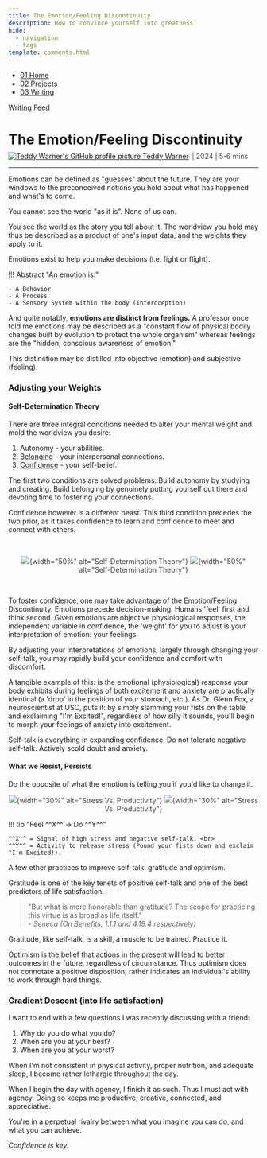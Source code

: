 ```yaml
---
title: The Emotion/Feeling Discontinuity
description: How to convince yourself into greatness.
hide:
  - navigation
  - tags
template: comments.html
---
```


<head>
  <meta charset="UTF-8">
  <meta name="viewport" content="width=device-width, initial-scale=1.0">
  
  <!-- Primary Meta Tags -->
  <meta name="title" content="The Emotion/Feeling Discontinuity - Teddy Warner">
  <meta name="description" content="How to convince yourself into greatness.">
  <meta name="keywords" content="Emotion theory, Feeling vs emotion, Self-determination theory, Confidence building, Self-talk, Emotional intelligence, Personal development, Psychology, Mental weights, Decision making, Gratitude practice, Optimism, Life satisfaction, Behavioral psychology, Emotional regulation">
  <meta name="author" content="Teddy Warner">
  <meta name="robots" content="index, follow">
  
  <!-- Open Graph / Facebook -->
  <meta property="og:type" content="website">
  <meta property="og:url" content="https://teddywarner.org/writings/edf/">
  <meta property="og:title" content="The Emotion/Feeling Discontinuity - Teddy Warner">
  <meta property="og:description" content="How to convince yourself into greatness.">
  <meta property="og:image" content="https://teddywarner.org/assets/images/thumb.png">
  <meta property="og:image:type" content="image/png">
  <meta property="og:image:width" content="1200">
  <meta property="og:image:height" content="630">

  <!-- Twitter -->
  <meta property="twitter:card" content="summary_large_image">
  <meta property="twitter:url" content="https://teddywarner.org/writings/edf/">
  <meta property="twitter:title" content="The Emotion/Feeling Discontinuity - Teddy Warner">
  <meta property="twitter:description" content="How to convince yourself into greatness.">
  <meta property="twitter:image" content="https://teddywarner.org/assets/images/thumb.png">

  <!-- Existing resource links -->
  <script src="https://kit.fontawesome.com/79ff35ecec.js" crossorigin="anonymous"></script>
  <link rel="preconnect" href="https://fonts.googleapis.com">
  <link rel="preconnect" href="https://fonts.gstatic.com" crossorigin>
  <link href="https://fonts.googleapis.com/css2?family=Crimson+Pro:ital,wght@0,200..900;1,200..900&display=swap" rel="stylesheet">
  <link href="https://fonts.googleapis.com/css2?family=Crimson+Pro:ital,wght@0,200..900;1,200..900&family=JetBrains+Mono:ital,wght@0,100..800;1,100..800&display=swap" rel="stylesheet">
  <link rel="stylesheet" href="../../assets/css/projects/project.css">
</head>

  <nav class="main-navigation">
    <ul>
      <li><a class="home" href="https://teddywarner.com"><span class="navnum">01</span> Home</a></li>
      <li><a class="proj" href="https://teddywarner.com/proj/"><span class="navnum">02</span> Projects</a></li>
      <li><a class="writ" href="https://teddywarner.com/writ/"><span class="navnum">03</span> Writing</a></li>
    </ul>
  </nav>

<div class="return2feed"><a href="https://teddywarner.org/writ"><i class="fa-solid fa-arrow-left-long"></i> Writing Feed</a></div>

# The Emotion/Feeling Discontinuity

<div style="margin-top: -0.8em;">
  <span class="abtlinks"><a href="https://x.com/WarnerTeddy"><img src="https://avatars.githubusercontent.com/u/48384497" alt="Teddy Warner's GitHub profile picture" class="profilepic"><span class="abt" id="name"> Teddy Warner</a><span class="abt" style="font-weight: 300; padding-left: 6px;"><span class="year">| 2024 </span>| <span class="readTime"><i class="far fa-clock"></i> 5-6 mins</span></span></span></span>
  <span class="share" style=" color: inherit;">
  <a class="fb" title="Share on Facebook" href="https://www.facebook.com/sharer/sharer.php?u=https://teddywarner.org/writings/efd/"><i class="fa-brands fa-facebook"></i></a>
  <a class="twitter" title="Share on Twitter" href="https://twitter.com/intent/tweet?url=https://teddywarner.org/writings/efd/&text="><i class="fa-brands fa-x-twitter"></i></a>
  <a class="pin" title="Share on Pinterest" href="https://pinterest.com/pin/create/button/?url=https://teddywarner.org/writings/efd/&media=&description="><i class="fa-brands fa-pinterest"></i></a>
  <a class="ln" title="Share on LinkedIn" href="https://www.linkedin.com/shareArticle?mini=true&url=https://teddywarner.org/writings/efd/"><i class="fab fa-linkedin"></i></a>
  <a class="email" title="Share via Email" href="mailto:info@example.com?&subject=&cc=&bcc=&body=https://teddywarner.org/writings/efd/%0A"><i class="fa-solid fa-paper-plane"></i></a>
  </span>
</div>

---

Emotions can be defined as "guesses" about the future. They are your windows to the preconceived notions you hold about what has happened and what's to come.

You cannot see the world "as it is". None of us can. 

You see the world as the story you tell about it. The worldview you hold may thus be described as a product of one's input data, and the weights they apply to it.

Emotions exist to help you make decisions (i.e. fight or flight).

!!! Abstract "An emotion is:"

    - A Behavior
    - A Process
    - A Sensory System within the body (Interoception)

And quite notably, **emotions are distinct from feelings.** A professor once told me emotions may be described as a "constant flow of physical bodily changes built by evolution to protect the whole organism" whereas feelings are the "hidden, conscious awareness of emotion."

This distinction may be distilled into objective (emotion) and subjective (feeling).

### Adjusting your Weights

#### Self-Determination Theory

There are three integral conditions needed to alter your mental weight and mold the worldview you desire:

1. Autonomy - your abilities.
2. [Belonging](https://teddywarner.org/writings/otherness-and-belonging) - your interpersonal connections.
3. [Confidence](https://teddywarner.org/writings/downforce) - your self-belief.

The first two conditions are solved problems. Build autonomy by studying and creating. Build belonging by genuinely putting yourself out there and devoting time to fostering your connections.

Confidence however is a different beast. This third condition precedes the two prior, as it takes confidence to learn and confidence to meet and connect with others.

<br>

<center style="opacity:85%;">

 ![](../assets/images/efd/sdtlight.png#only-light){width="50%" alt="Self-Determination Theory"}
 ![](../assets/images/efd/sdtdark.png#only-dark){width="50%" alt="Self-Determination Theory"}

</center>

<br>

To foster confidence, one may take advantage of the Emotion/Feeling Discontinuity. Emotions precede decision-making. Humans 'feel' first and think second. Given emotions are objective physiological responses, the independent variable in confidence, the 'weight' for you to adjust is your interpretation of emotion: your feelings.

By adjusting your interpretations of emotions, largely through changing your self-talk, you may rapidly build your confidence and comfort with discomfort.

A tangible example of this: is the emotional (physiological) response your body exhibits during feelings of both excitement and anxiety are practically identical (a 'drop' in the position of your stomach, etc.). As Dr. Glenn Fox, a neuroscientist at USC, puts it: by simply slamming your fists on the table and exclaiming "I'm Excited!", regardless of how silly it sounds, you'll begin to morph your feelings of anxiety into excitement.

Self-talk is everything in expanding confidence. Do not tolerate negative self-talk. Actively scold doubt and anxiety.

#### What we Resist, Persists

Do the opposite of what the emotion is telling you if you'd like to change it.

<center style="opacity:85%;">

 ![](../assets/images/efd/stresslight.png#only-light){width="30%" alt="Stress Vs. Productivity"}
 ![](../assets/images/efd/stressdark.png#only-dark){width="30%" alt="Stress Vs. Productivity"}

</center>

!!! tip "Feel ^^X^^ → Do ^^Y^^"

    ^^X^^ = Signal of high stress and negative self-talk. <br>
    ^^Y^^ = Activity to release stress (Pound your fists down and exclaim "I'm Excited!).

A few other practices to improve self-talk: gratitude and optimism.

Gratitude is one of the key tenets of positive self-talk and one of the best predictors of life satisfaction. 

> "But what is more honorable than gratitude? The scope for practicing this virtue is as broad as life itself."<br>
> *- Seneca (On Benefits, 1.1.1 and 4.19.4 respectively)*

Gratitude, like self-talk, is a skill, a muscle to be trained. Practice it.

Optimism is the belief that actions in the present will lead to better outcomes in the future, regardless of circumstance. Thus optimism does not connotate a positive disposition, rather indicates an individual's ability to work through hard things.

### Gradient Descent (into life satisfaction)

I want to end with a few questions I was recently discussing with a friend:

1. Why do you do what you do?
2. When are you at your best?
3. When are you at your worst?

When I'm not consistent in physical activity, proper nutrition, and adequate sleep, I become rather lethargic throughout the day.

When I begin the day with agency, I finish it as such. Thus I must act with agency. Doing so keeps me productive, creative, connected, and appreciative.

You're in a perpetual rivalry between what you imagine you can do, and what you can achieve.

*Confidence is key.*

[^1]: https://pubmed.ncbi.nlm.nih.gov/24220041/
[^2]: https://psycnet.apa.org/record/2000-16270-010
[^3]: https://psycnet.apa.org/record/2007-08438-002
[^4]: https://psycnet.apa.org/record/2004-21028-032
[^5]: https://www.gutenberg.org/files/3794/3794-h/3794-h.htm
[^6]: https://www.amazon.com/Range-Generalists-Triumph-Specialized-World/dp/0735214484
[^7]: https://www.amazon.com/Why-We-What-Understanding-Self-Motivation/dp/0140255265
[^8]: https://doi.org/10.1093/acrefore/9780190236557.013.154
[^9]: https://pubmed.ncbi.nlm.nih.gov/23535977/
[^10]: https://pubmed.ncbi.nlm.nih.gov/23945981/
[^11]: https://pubmed.ncbi.nlm.nih.gov/21942377/
[^12]: https://pubmed.ncbi.nlm.nih.gov/25795524/
[^13]: https://onlinelibrary.wiley.com/doi/10.1017/S0048577201393198
[^14]: https://psycnet.apa.org/record/2012-11874-012
[^15]: https://pubmed.ncbi.nlm.nih.gov/19558399/
[^16]: https://pubmed.ncbi.nlm.nih.gov/20364902/